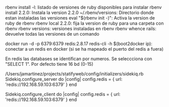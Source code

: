 rbenv install -l: listado de versiones de ruby disponibles para instalar
rbenv install 2.2.0: Instala la version 2.2.0
~/.rbenv/versions: Directorio donde estan instaladas las versiones
eval "$(rbenv init -)": Activa la version de ruby de rbenv
rbenv local 2.2.0: fija la version de ruby para una carpeta con rbenv
rbenv versions: versiones instaladas en rbenv
rbenv whence rails: devuelve todas las versiones de un comando

docker run -d -p 6379:6379 redis:2.8.17
redis-cli -h $(boot2docker ip): conectar a un redis en docker (si se ha mapeado el puerto del redis a fuera)

En redis las databases se identifican por numeros. Se seleccciona con "SELECT 1". Por defecto tiene 16 bd (0-15)

/Users/jamartinez/projects/statifyweb/config/initializers/sidekiq.rb
Sidekiq.configure_server do |config|
  config.redis = { url: 'redis://192.168.59.103:6379' }
end

Sidekiq.configure_client do |config|
  config.redis = { url: 'redis://192.168.59.103:6379' }
end